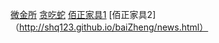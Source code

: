 [微金所](http://shq123.github.io/bootstrap/index.html)
[贪吃蛇](http://shq123.github.io/snake/demo.html)
[佰正家具1](http://shq123.github.io/baiZheng/index.html)
[佰正家具2]（http://shq123.github.io/baiZheng/news.html）
